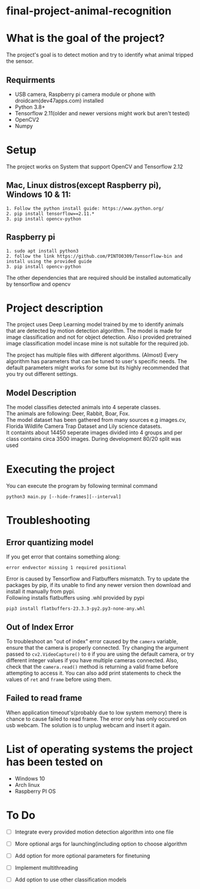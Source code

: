 # final-project-animal-recognition

# What is the goal of the project?
The project's goal is to detect motion and try to identify what animal tripped the sensor.


## Requirments
* USB camera, Raspberry pi camera module or phone with droidcam(dev47apps.com) installed
* Python 3.8+
* Tensorflow 2.11(older and newer versions might work but aren't tested)
* OpenCV2
* Numpy


# Setup
   The project works on System that support OpenCV and Tensorflow 2.12


## Mac, Linux distros(except Raspberry pi), Windows 10 & 11:
    1. Follow the python install guide: https://www.python.org/
    2. pip install tensorflow==2.11.*
    3. pip install opencv-python




## Raspberry pi
    1. sudo apt install python3
    2. follow the link https://github.com/PINTO0309/Tensorflow-bin and install using the provided guide
    3. pip install opencv-python

The other dependencies that are required should be installed automatically by tensorflow and opencv


# Project description

The project uses Deep Learning model trained by me to identify animals that are detected by motion detection algorithm.
The model is made for image classification and not for object detection.
Also i provided pretrained image classification model incase mine is not suitable for the required job.

The project has multiple files with different algorithms. 
(Almost) Every algorithm has parameters that can be tuned to user's specific needs. 
The default parameters might works for some but its highly recommended that you try out different settings.

  ## Model Description
  
  The model classifies detected animals into 4 seperate classes. <br>
  The animals are following: Deer, Rabbit, Boar, Fox.<br>
  The model dataset has been gathered from many sources e.g images.cv, Florida Wildlife Camera Trap Dataset and Lily science datasets.<br>
  It containts about 14450 seperate images divided into 4 groups and per class contains circa 3500 images. During development 80/20 split was used



# Executing the project
You can execute the program by following terminal command

    python3 main.py [--hide-frames][--interval]






 # Troubleshooting
 
 ## Error quantizing model

 If you get error that contains something along: 
``` 
error endvector missing 1 required positional
``` 
Error is caused by Tensorflow and Flatbuffers mismatch.
Try to update the packages by pip, if its unable to find any newer version then download and install it manually from pypi. <br>
Following installs flatbuffers using .whl provided by pypi
```
pip3 install flatbuffers-23.3.3-py2.py3-none-any.whl
```


## Out of Index Error
To troubleshoot an "out of index" error caused by the `camera` variable, ensure that the camera is properly connected. Try changing the argument passed to `cv2.VideoCapture()` to `0` if you are using the default camera, or try different integer values if you have multiple cameras connected. Also, check that the `camera.read()` method is returning a valid frame before attempting to access it. You can also add print statements to check the values of `ret` and `frame` before using them. 


## Failed to read frame 
When application timeout's(probably due to low system memory) there is chance to cause failed to read frame. The error only has only occured on usb webcam. The solution is to unplug webcam and insert it again.


# List of operating systems the project has been tested on
* Windows 10
* Arch linux
* Raspberry PI OS


# To Do
* [ ] Integrate every provided motion detection algorithm into one file
* [ ] More optional args for launching(including option to choose algorithm
* [ ] Add option for more optional parameters for finetuning
* [ ] Implement multithreading
* [ ] Add option to use other classification models

